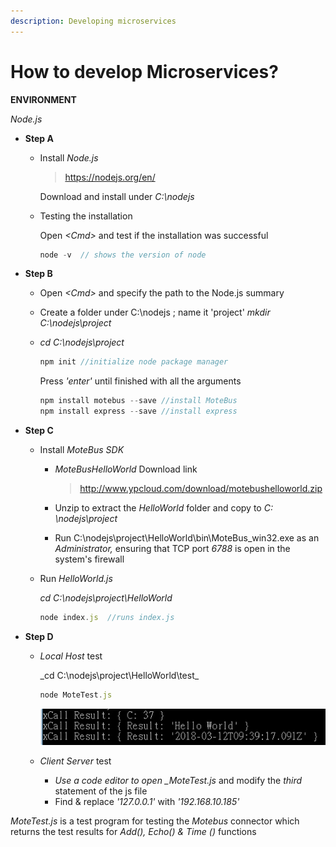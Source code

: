 ```yaml
---
description: Developing microservices
---
```


# How to develop Microservices?

**ENVIRONMENT**

_Node.js_

* **Step A** 
  * Install _Node.js_  


    > https://nodejs.org/en/

    Download and install under _C:\nodejs_  

  * Testing the installation  


    Open _&lt;Cmd&gt;_ and test if the installation was successful  


    ```javascript
    node -v  // shows the version of node
    ```
* **Step B**
  * Open _&lt;Cmd&gt;_ and specify the path to the Node.js summary 
  * Create a folder under C:\nodejs ; name it 'project' _mkdir C:\nodejs\project_ 
  * _cd C:\nodejs\project_

    ```javascript
    npm init //initialize node package manager
    ```

    Press _'enter'_ until finished with all the arguments

    ```javascript
    npm install motebus --save //install MoteBus
    npm install express --save //install express
    ```
* **Step C**
  * Install _MoteBus SDK_
    * _MoteBusHelloWorld_ Download link

      > http://www.ypcloud.com/download/motebushelloworld.zip

    * Unzip to extract the _HelloWorld_ folder and copy to _C: \nodejs\project_ 
    * Run C:\nodejs\project\HelloWorld\bin\MoteBus\_win32.exe as an _Administrator,_ ensuring that TCP port _6788_ is open in the system's firewall 
  * Run _HelloWorld.js_

    _cd C:\nodejs\project\HelloWorld_

    ```javascript
    node index.js  //runs index.js
    ```
* **Step D**
  * _Local Host_ test

    _cd C:\nodejs\project\HelloWorld\test\_

    ```javascript
    node MoteTest.js
    ```

    ![](../.gitbook/assets/mms_test_xcall_result.png)  

  * _Client Server_ test
    * _Use a code editor to open \_MoteTest.js_ and modify the _third_ statement of the js file
    * Find & replace _'127.0.0.1'_ with _'192.168.10.185'_

_MoteTest.js_ is a test program for testing the _Motebus_ connector which returns the test results for _Add\(\), Echo\(\) & Time \(\)_ functions

